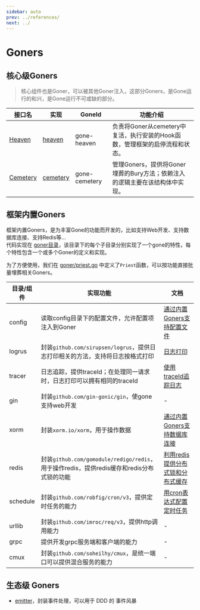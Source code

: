 ```yaml
---
sidebar: auto
prev: ../references/
next: ../
---
```


# Goners

## 核心级Goners
> 核心组件也是Goner，可以被其他Goner注入，这部分Goners，是Gone运行的和兴，是Gone运行不可或缺的部分。

|接口名 | 实现| GoneId|功能介绍|
|---|---|---|--|
|[Heaven](https://pkg.go.dev/github.com/gone-io/gone#Heaven)|[heaven](https://github.com/gone-io/gone/blob/12ea8e3577fbed493766f522ab002136edf3805d/heaven.go#L65)|gone-heaven|负责将Goner从cemetery中复活，执行安装的Hook函数，管理框架的启停流程和状态。|
|[Cemetery](https://pkg.go.dev/github.com/gone-io/gone#Cemetery)|[cemetery](https://github.com/gone-io/gone/blob/12ea8e3577fbed493766f522ab002136edf3805d/cemetery.go#L17)|gone-cemetery|管理Goners，提供将Goner埋葬的Bury方法；依赖注入的逻辑主要在该结构体中实现。|

## 框架内置Goners
框架内置Goners，是为丰富Gone的功能而开发的，比如支持Web开发、支持数据库连接、支持Redis等…  
代码实现在 [goner目录](https://github.com/gone-io/gone/tree/v0.1.4/goner)，该目录下的每个子目录分别实现了一个gone的特性，每个特性包含一个或多个Goner的定义和实现。

为了方便使用，我们在 [goner/priest.go](https://github.com/gone-io/gone/blob/v0.1.4/goner/priest.go) 中定义了`Priest`函数，可以按功能直接批量埋葬相关Goners。



|目录/组件|实现功能|文档|
|---|--|--|
|config|读取config目录下的配置文件，允许配置项注入到Goner|[通过内置Goners支持配置文件](../guide/config.md)|
|logrus|封装`github.com/sirupsen/logrus`，提供日志打印相关的方法，支持将日志按格式打印|[日志打印](../guide/logrus.md)|
|tracer|日志追踪，提供traceId；在处理同一请求时，日志打印可以拥有相同的traceId|[使用traceId追踪日志](../guide/tracer.md)|
|gin|封装`github.com/gin-gonic/gin`，使gone支持web开发|-|
|xorm|封装`xorm.io/xorm`，用于操作数据|[通过内置Goners支持数据库连接](../guide/xorm.md)|
|redis|封装`github.com/gomodule/redigo/redis`，用于操作redis，提供redis缓存和redis分布式锁的功能|[利用redis提供分布式锁和分布式缓存](../guide/redis.md)|
|schedule|封装`github.com/robfig/cron/v3`，提供定时任务的能力|[用cron表达式配置定时任务](https://goner.fun/zh/guide/schedule.html)|
|urllib|封装`github.com/imroc/req/v3`，提供http调用能力|-|
|grpc|提供开发grpc服务端和客户端的能力|-|
|cmux|封装`github.com/soheilhy/cmux`，是统一端口可以提供混合服务的能力|-|

## 生态级 Goners
- [emitter](https://github.com/gone-io/emitter)，封装事件处理，可以用于 DDD 的 事件风暴